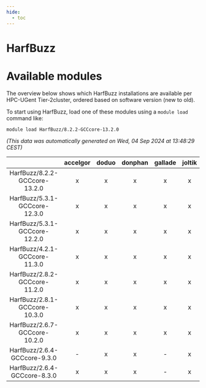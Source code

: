 ```yaml
---
hide:
  - toc
---
```


HarfBuzz
========

# Available modules


The overview below shows which HarfBuzz installations are available per HPC-UGent Tier-2cluster, ordered based on software version (new to old).

To start using HarfBuzz, load one of these modules using a `module load` command like:

```shell
module load HarfBuzz/8.2.2-GCCcore-13.2.0
```

*(This data was automatically generated on Wed, 04 Sep 2024 at 13:48:29 CEST)*  

| |accelgor|doduo|donphan|gallade|joltik|shinx|skitty|
| :---: | :---: | :---: | :---: | :---: | :---: | :---: | :---: |
|HarfBuzz/8.2.2-GCCcore-13.2.0|x|x|x|x|x|x|x|
|HarfBuzz/5.3.1-GCCcore-12.3.0|x|x|x|x|x|x|x|
|HarfBuzz/5.3.1-GCCcore-12.2.0|x|x|x|x|x|-|x|
|HarfBuzz/4.2.1-GCCcore-11.3.0|x|x|x|x|x|x|x|
|HarfBuzz/2.8.2-GCCcore-11.2.0|x|x|x|x|x|-|x|
|HarfBuzz/2.8.1-GCCcore-10.3.0|x|x|x|x|x|-|x|
|HarfBuzz/2.6.7-GCCcore-10.2.0|x|x|x|x|x|-|x|
|HarfBuzz/2.6.4-GCCcore-9.3.0|-|x|x|-|x|-|x|
|HarfBuzz/2.6.4-GCCcore-8.3.0|x|x|x|-|x|-|x|
